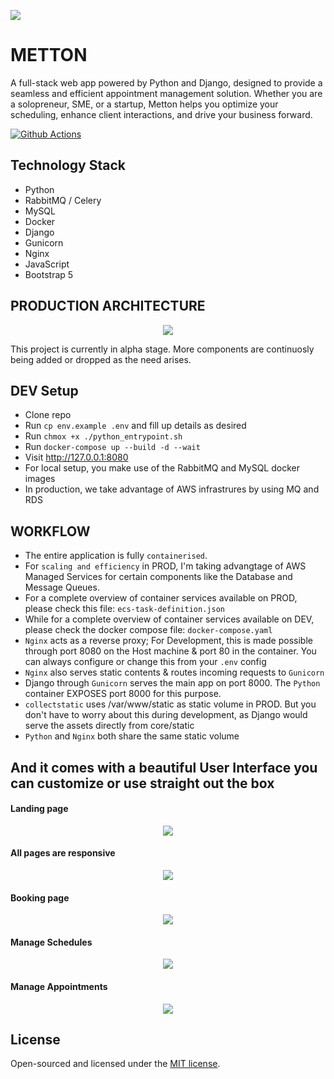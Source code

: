 <p align="left"><img src="core/static/images/logo.png"></p>

# METTON

A full-stack web app powered by Python and Django, designed to provide a seamless and efficient appointment management solution. Whether you are a solopreneur, SME, or a startup, Metton helps you optimize your scheduling, enhance client interactions, and drive your business forward.

[![Github Actions](https://github.com/Monamoxie/metton-python-utility-scheduler/actions/workflows/metton.yml/badge.svg)](https://github.com/Monamoxie/metton-python-utility-scheduler/actions/workflows/metton.yml)

</p>

## Technology Stack

- Python
- RabbitMQ / Celery
- MySQL
- Docker
- Django
- Gunicorn
- Nginx
- JavaScript
- Bootstrap 5

## PRODUCTION ARCHITECTURE
<p align="center"><img src="core/static/images/snapshots/metton-arch.webp"></p>

This project is currently in alpha stage. More components are continuosly being added or dropped as the need arises.

## DEV Setup

- Clone repo
- Run `cp env.example .env` and fill up details as desired
- Run `chmox +x ./python_entrypoint.sh`
- Run `docker-compose up --build -d --wait`
- Visit http://127.0.0.1:8080
- For local setup, you make use of the RabbitMQ and MySQL docker images
- In production, we take advantage of AWS infrastrures by using MQ and RDS

## WORKFLOW
- The entire application is fully `containerised`. 
- For `scaling and efficiency` in PROD, I'm taking advangtage of AWS Managed Services for certain components like the Database and Message Queues. 
- For a complete overview of container services available on PROD, please check this file: `ecs-task-definition.json`
- While for a complete overview of container services available on DEV, please check the docker compose file: `docker-compose.yaml`
- `Nginx` acts as a reverse proxy; For Development, this is made possible through port 8080 on the Host machine & port 80 in the container. You can always configure or change this from your `.env` config
- `Nginx` also serves static contents & routes incoming requests to `Gunicorn`
- Django through `Gunicorn` serves the main app on port 8000. The `Python` container EXPOSES port 8000 for this purpose.
- `collectstatic` uses /var/www/static as static volume in PROD. But you don't have to worry about this during development, as Django would serve the assets directly from core/static
- `Python` and `Nginx` both share the same static volume
  <br>


## And it comes with a beautiful User Interface you can customize or use straight out the box

#### Landing page

<p align="center"><img src="core/static/images/snapshots/home.png"></p>

#### All pages are responsive

<p align="center"><img src="core/static/images/snapshots/home-mobile-view.png"></p>

#### Booking page

<p align="center"><img src="core/static/images/snapshots/booking-page.png"></p>

#### Manage Schedules

<p align="center"><img src="core/static/images/snapshots/manage-schedules.png"></p>

#### Manage Appointments

<p align="center"><img src="core/static/images/snapshots/upcoming-appointments.png"></p>

## License

Open-sourced and licensed under the [MIT license](https://opensource.org/licenses/MIT).
